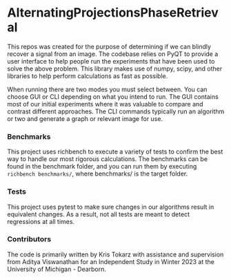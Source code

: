 # AlternatingProjectionsPhaseRetrieval

This repos was created for the purpose of determining if we can blindly recover a signal from an image.
The codebase relies on PyQT to provide a user interface to help people run the experiments that have been
used to solve the above problem. This library makes use of numpy, scipy, and other libraries to help perform
calculations as fast as possible.

When running there are two modes you must select between. You can choose GUI or CLI depending on what you intend
to run. The GUI contains most of our initial experiments where it was valuable to compare and contrast different
approaches. The CLI commands typically run an algorithm or two and generate a graph or relevant image
for use.

### Benchmarks
This project uses richbench to execute a variety of tests to confirm the best way to handle our most rigorous
calculations. The benchmarks can be found in the benchmark folder, and you can run them by executing 
```richbench benchmarks/```, where benchmarks/ is the target folder.

### Tests
This project uses pytest to make sure changes in our algorithms result in equivalent changes. As a result,
not all tests are meant to detect regressions at all times.


### Contributors
The code is primarily written by Kris Tokarz with assistance and supervision from Aditya Viswanathan for
an Independent Study in Winter 2023 at the University of Michigan - Dearborn.
